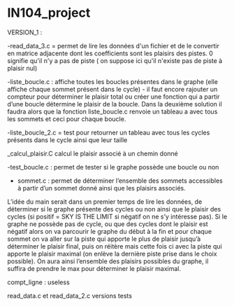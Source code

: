 # IN104_project

VERSION_1 :

-read_data_3.c = permet de lire les données d'un fichier et de le convertir en matrice adjacente dont les coefficients sont les plaisirs des pistes. 0 signifie qu'il n'y a pas de piste ( on suppose ici qu'il n'existe pas de piste à plaisir nul)

-liste_boucle.c : affiche toutes les boucles présentes dans le graphe (elle affiche chaque sommet présent dans le cycle) - il faut encore rajouter un compteur pour déterminer le plaisir total ou créer une fonction qui a partir d’une boucle détermine le plaisir de la boucle. Dans la deuxième solution il faudra alors que la fonction liste_boucle.c renvoie un tableau a avec tous les sommets et ceci pour chaque boucle. 

-liste_boucle_2.c = test pour retourner un tableau avec tous les cycles présents dans le cycle ainsi que leur taille 

_calcul_plaisir.C calcul le plaisir associé à un chemin donné 

-test_boucle.c : permet de tester si le graphe possède une boucle ou non 

- sommet.c : permet de déterminer l’ensemble des sommets accessibles à partir d’un sommet donné ainsi que les plaisirs associés. 

L’idée du main serait dans un premier temps de lire les données, de déterminer si le graphe présente des cycles ou non ainsi que le plaisir des cycles (si positif = SKY IS THE LIMIT si négatif on ne s’y intéresse pas). Si le graphe ne possède pas de cycle, ou que des cycles dont le plaisir est négatif alors on va parcourir le graphe du début à la fin et pour chaque sommet on va aller sur la piste qui apporte le plus de plaisir jusqu’à déterminer le plaisir final, puis on réitère mais cette fois ci avec la piste qui apporte le plaisir maximal (on enlève la dernière piste prise dans le choix possible). 
On aura ainsi l’ensemble des plaisirs possibles du graphe, il suffira de prendre le max pour déterminer le plaisir maximal. 

compt_ligne : useless 

read_data.c et read_data_2.c versions tests
